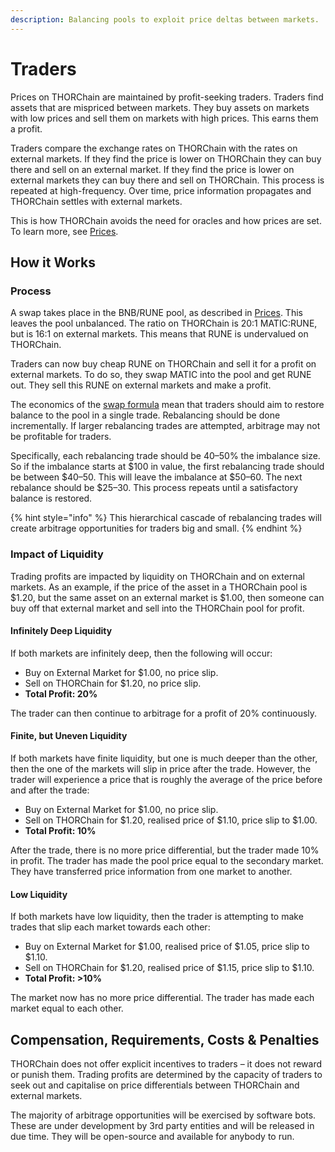 ```yaml
---
description: Balancing pools to exploit price deltas between markets.
---
```


# Traders

Prices on THORChain are maintained by profit-seeking traders. Traders find assets that are mispriced between markets. They buy assets on markets with low prices and sell them on markets with high prices. This earns them a profit.

Traders compare the exchange rates on THORChain with the rates on external markets. If they find the price is lower on THORChain they can buy there and sell on an external market. If they find the price is lower on external markets they can buy there and sell on THORChain. This process is repeated at high-frequency. Over time, price information propagates and THORChain settles with external markets.

This is how THORChain avoids the need for oracles and how prices are set. To learn more, see [Prices](../../roles/https:/).

## How it Works

### Process

A swap takes place in the BNB/RUNE pool, as described in [Prices](broken-reference). This leaves the pool unbalanced. The ratio on THORChain is 20:1 MATIC:RUNE, but is 16:1 on external markets. This means that RUNE is undervalued on THORChain.

Traders can now buy cheap RUNE on THORChain and sell it for a profit on external markets. To do so, they swap MATIC into the pool and get RUNE out. They sell this RUNE on external markets and make a profit.

The economics of the [swap formula](swapping.md#calculating-swap-output) mean that traders should aim to restore balance to the pool in a single trade. Rebalancing should be done incrementally. If larger rebalancing trades are attempted, arbitrage may not be profitable for traders.

Specifically, each rebalancing trade should be 40–50% the imbalance size. So if the imbalance starts at $100 in value, the first rebalancing trade should be between $40–50. This will leave the imbalance at $50–60. The next rebalance should be $25–30. This process repeats until a satisfactory balance is restored.

{% hint style="info" %}
This hierarchical cascade of rebalancing trades will create arbitrage opportunities for traders big and small.
{% endhint %}

### Impact of Liquidity

Trading profits are impacted by liquidity on THORChain and on external markets. As an example, if the price of the asset in a THORChain pool is $1.20, but the same asset on an external market is $1.00, then someone can buy off that external market and sell into the THORChain pool for profit.

#### Infinitely Deep Liquidity

If both markets are infinitely deep, then the following will occur:

* Buy on External Market for $1.00, no price slip.
* Sell on THORChain for $1.20, no price slip.
* **Total Profit: 20%**

The trader can then continue to arbitrage for a profit of 20% continuously.

#### Finite, but Uneven Liquidity

If both markets have finite liquidity, but one is much deeper than the other, then the one of the markets will slip in price after the trade. However, the trader will experience a price that is roughly the average of the price before and after the trade:

* Buy on External Market for $1.00, no price slip.
* Sell on THORChain for $1.20, realised price of $1.10, price slip to $1.00.
* **Total Profit: 10%**

After the trade, there is no more price differential, but the trader made 10% in profit. The trader has made the pool price equal to the secondary market. They have transferred price information from one market to another.

#### Low Liquidity

If both markets have low liquidity, then the trader is attempting to make trades that slip each market towards each other:

* Buy on External Market for $1.00, realised price of $1.05, price slip to $1.10.
* Sell on THORChain for $1.20, realised price of $1.15, price slip to $1.10.
* **Total Profit: >10%**

The market now has no more price differential. The trader has made each market equal to each other.

## Compensation, Requirements, Costs & Penalties

THORChain does not offer explicit incentives to traders – it does not reward or punish them. Trading profits are determined by the capacity of traders to seek out and capitalise on price differentials between THORChain and external markets.

The majority of arbitrage opportunities will be exercised by software bots. These are under development by 3rd party entities and will be released in due time. They will be open-source and available for anybody to run.
